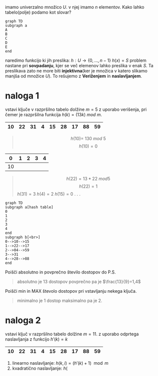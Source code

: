 imamo univerzalno množico $U$. v njej imamo $n$ elementov.
Kako lahko tabelo(polje) podamo kot slovar?
 
 ```mermaid
 graph TD
 subgraph a
 A
 B
 C
 D
 E
 end
 ```
 naredimo funkcijo ki jih preslika:
 $h:U\to \{0,...,n-1\}$
 $h(x)=S$
 problem nastane pri **sovpadanju**, kjer se več elemenov lahko preslika v enak $S$. Ta preslikava zato ne more biti **injektivna**(ker je množica v katero slikamo manjša od množice $U$).
 To rešujemo z **Veriženjem** in **naslavljanjem**.
 
 
 # naloga 1
 vstavi ključe v razpršilno tabelo dolžine $m=5$ z uporabo verišenja, pri čemer je razpršilna funkcija $h(k)=(13k)\ mod\ m$. 
  
 | 10  | 22  | 31  | 4   | 15  | 28  | 17  | 88  | 59  | 
 | --- | --- | --- | --- | --- | --- | --- | --- | --- |

>$$h(10)=\ 130\ mod\ 5$$
>$$h(10)=0$$

| 0   | 1   | 2   | 3   | 4   |
| --- | --- | --- | --- | --- |
| 10  |     |     |     |     |

>$$h(22)=13*22\ mod 5$$
>$$h(22)=1$$
>$h(31)=3$
>$h(4)=2$
>$h(15)=0$
> . . . 

```mermaid
graph TD
subgraph a[hash table]
0
1
2
3
4
end
subgraph b[<br>]
0-->10-->15
1-->22-->17
2-->04-->59
3-->31
4-->28-->88
end

```

Poišči absolutno in povprečno število dostopov do P.S. 
> absolutno je 13 dostopov
> povprečno pa je $\frac{13}{9}=1,4$

Poišči min in MAX števolo dostopov pri vstavljanju nekega ključa.
> minimalno je 1 dostop maksimalno pa je 2.

# naloga 2
vstavi ključ v razpršilno tabelo dolžine $m=11$. z uporabo odprtega naslavljanja z funkcijo $h'(k)=k$

 | 10  | 22  | 31  | 4   | 15  | 28  | 17  | 88  | 59  | 
 | --- | --- | --- | --- | --- | --- | --- | --- | --- |

1. linearno naslavljanje: $h(k,i)=(h'(k)+1)\mod m$
2. kvadratično naslavljanje: $h($